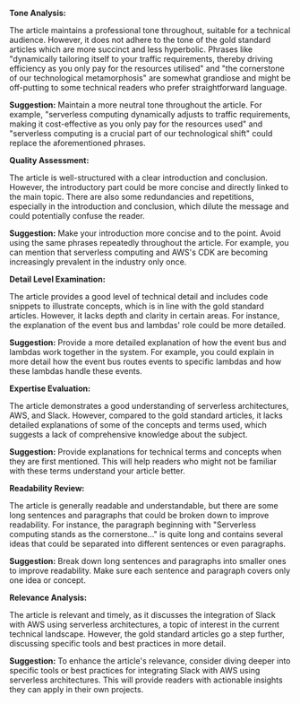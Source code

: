 **Tone Analysis:**

The article maintains a professional tone throughout, suitable for a technical audience. However, it does not adhere to the tone of the gold standard articles which are more succinct and less hyperbolic. Phrases like "dynamically tailoring itself to your traffic requirements, thereby driving efficiency as you only pay for the resources utilised" and "the cornerstone of our technological metamorphosis" are somewhat grandiose and might be off-putting to some technical readers who prefer straightforward language. 

**Suggestion:** Maintain a more neutral tone throughout the article. For example, "serverless computing dynamically adjusts to traffic requirements, making it cost-effective as you only pay for the resources used" and "serverless computing is a crucial part of our technological shift" could replace the aforementioned phrases.  

**Quality Assessment:**

The article is well-structured with a clear introduction and conclusion. However, the introductory part could be more concise and directly linked to the main topic. There are also some redundancies and repetitions, especially in the introduction and conclusion, which dilute the message and could potentially confuse the reader.

**Suggestion:** Make your introduction more concise and to the point. Avoid using the same phrases repeatedly throughout the article. For example, you can mention that serverless computing and AWS's CDK are becoming increasingly prevalent in the industry only once.

**Detail Level Examination:**

The article provides a good level of technical detail and includes code snippets to illustrate concepts, which is in line with the gold standard articles. However, it lacks depth and clarity in certain areas. For instance, the explanation of the event bus and lambdas' role could be more detailed. 

**Suggestion:** Provide a more detailed explanation of how the event bus and lambdas work together in the system. For example, you could explain in more detail how the event bus routes events to specific lambdas and how these lambdas handle these events.

**Expertise Evaluation:**

The article demonstrates a good understanding of serverless architectures, AWS, and Slack. However, compared to the gold standard articles, it lacks detailed explanations of some of the concepts and terms used, which suggests a lack of comprehensive knowledge about the subject.

**Suggestion:** Provide explanations for technical terms and concepts when they are first mentioned. This will help readers who might not be familiar with these terms understand your article better. 

**Readability Review:**

The article is generally readable and understandable, but there are some long sentences and paragraphs that could be broken down to improve readability. For instance, the paragraph beginning with "Serverless computing stands as the cornerstone..." is quite long and contains several ideas that could be separated into different sentences or even paragraphs.

**Suggestion:** Break down long sentences and paragraphs into smaller ones to improve readability. Make sure each sentence and paragraph covers only one idea or concept.

**Relevance Analysis:**

The article is relevant and timely, as it discusses the integration of Slack with AWS using serverless architectures, a topic of interest in the current technical landscape. However, the gold standard articles go a step further, discussing specific tools and best practices in more detail. 

**Suggestion:** To enhance the article's relevance, consider diving deeper into specific tools or best practices for integrating Slack with AWS using serverless architectures. This will provide readers with actionable insights they can apply in their own projects.